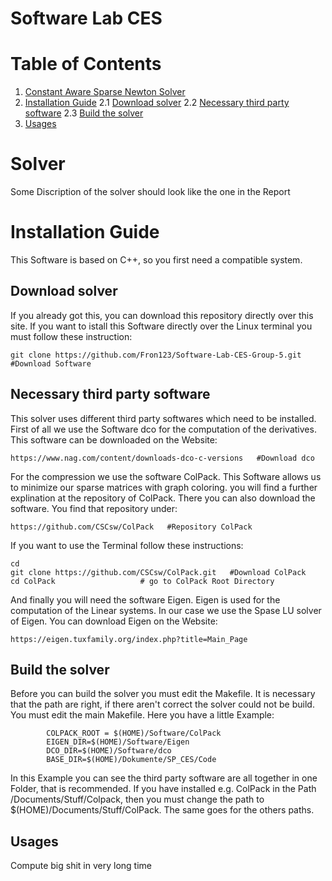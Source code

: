 # Software Lab CES

# Table of Contents
1. [Constant Aware Sparse Newton Solver](#solver)
2. [Installation Guide](#installation-guide)
            2.1 [Download solver](#download-solver)
            2.2 [Necessary third party software](#necessary-third-party-software)
            2.3 [Build the solver](#build-the-solver)
3. [Usages](#usage)
&nbsp;


# Solver

Some Discription of the solver should look like the one in the Report


Installation Guide
======================================
This Software is based on C++, so you first need a compatible system. 

Download solver
--------------------------------------
If you already got this, you can download this repository directly over this site. If you want to istall this Software directly over the Linux terminal you must follow these instruction:

    git clone https://github.com/Fron123/Software-Lab-CES-Group-5.git   #Download Software
   

Necessary third party software
--------------------------------------------
This solver uses different third party softwares which need to be installed. First of all we use the Software dco for the computation of the derivatives. This software can be downloaded on the Website:

    https://www.nag.com/content/downloads-dco-c-versions   #Download dco
 
For the compression we use the software ColPack. This Software allows us to minimize our sparse matrices with graph coloring. you will find a further explination at the repository of ColPack. There you can also download the software. You find that repository under:

    https://github.com/CSCsw/ColPack   #Repository ColPack
    
If you want to use the Terminal follow these instructions:
     
    cd              
    git clone https://github.com/CSCsw/ColPack.git   #Download ColPack
    cd ColPack                   # go to ColPack Root Directory

And finally you will need the software Eigen. Eigen is used for the computation of the Linear systems. In our case we use the Spase LU solver of Eigen. You can download Eigen on the Website:

    https://eigen.tuxfamily.org/index.php?title=Main_Page

Build the solver
---------------------------------------------

Before you can build the solver you must edit the Makefile. It is necessary that the path are right, if there aren't correct the solver could not be build. You must edit the main Makefile. Here you have a little Example: 

            COLPACK_ROOT = $(HOME)/Software/ColPack
            EIGEN_DIR=$(HOME)/Software/Eigen
            DCO_DIR=$(HOME)/Software/dco
            BASE_DIR=$(HOME)/Dokumente/SP_CES/Code    
          
In this Example you can see the third party software are all together in one Folder, that is recommended. If you have installed e.g. ColPack in the Path /Documents/Stuff/Colpack,
then you must change the path to $(HOME)/Documents/Stuff/ColPack. The same goes for the others paths. 

Usages
--------------------------------------------
Compute big shit in very long time
